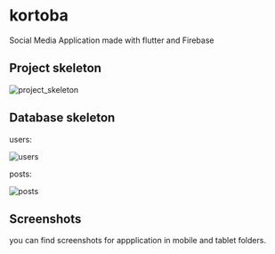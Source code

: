 # kortoba

Social Media Application made with flutter and Firebase

## Project skeleton

![project_skeleton](https://user-images.githubusercontent.com/91211054/181801675-60621fd3-e04f-41e7-b0aa-524bf8a70141.png)



## Database skeleton

users:

![users](https://user-images.githubusercontent.com/91211054/181801759-b5916c18-3cb9-4b43-a5da-4876aa584ef2.png)


posts:

![posts](https://user-images.githubusercontent.com/91211054/181801809-7d0af595-6602-413d-bfc1-f988b124cd31.png)


## Screenshots

you can find screenshots for appplication in mobile and tablet folders.


